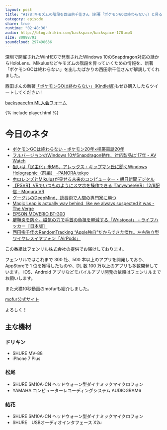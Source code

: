 ```yaml
---
layout: post
title: "#178:キモズムの階段を西田宗千佳さん（新著「ポケモンGOは終わらない」）と昇る"
category: episode
share: true
runtime: "02:48:30"
audio: http://blog.drikin.com/backspace/backspace-178.mp3
size: 80888791
soundcloud: 297498636
---
```


深圳で開催されたWinHECで発表されたWindows 10のSnapdragon対応の話からHoloLens、Mikulusなどキモズムの階段を昇っていくための情報を、新著「ポケモンGOは終わらない」を出したばかりの西田宗千佳さんが解説してくれました。

西田さんの新著[「ポケモンGOは終わらない」(Kindle版)](http://amzn.to/2gCJaXL)もぜひ購入したらツイートしてください！

[backspacefm ML入会フォーム](http://backspace.us11.list-manage.com/subscribe?u=09c933bd3997c1d16dbed156a&id=84b6529b91)

{% include player.html %}

# 今日のネタ

* [ポケモンGOは終わらない - ポケモン20年×携帯電話20年](http://mnishi-pokemongo.tumblr.com)
* [フルバージョンのWindows 10がSnapdragon動作、対応製品は'17年 - AV Watch](http://av.watch.impress.co.jp/docs/news/1034056.html) 
* [狙いは「民主化」米MS、アレックス・キップマン氏に聞くWindows Holographic（前編） -PANORA.tokyo](http://panora.tokyo/17491/)
* [ホロレンズとMikulusが見せる未来のコンピューター - 朝日新聞デジタル](http://digital.asahi.com/articles/ASJD746N3JD7UEHF008.html)
* [【PSVR】VRでいつものようにスマホを操作できる『anywhereVR』12/8配信 - Mogura VR](http://www.moguravr.com/anywherevr-1208/)
* [グーグルのDeepMind、読唇術で人間の専門家に勝つ](http://japan.zdnet.com/article/35092634/)
* [Magic Leap is actually way behind, like we always suspected it was - The Verge](http://www.theverge.com/2016/12/8/13894000/magic-leap-ar-microsoft-hololens-way-behind)
* [EPSON MOVERIO BT-300](http://www.epson.jp/products/moverio/bt300special/)
* [腱鞘炎を防ぐ。磁気の力で手首の負担を軽減する「Wristocat」 - ライフハッカー［日本版］](http://www.lifehacker.jp/2016/12/161204_roomie.html)
* [西田宗千佳のRandomTracking “Apple独自”だからできた傑作。左右独立型ワイヤレスイヤフォン「AirPods」](http://av.watch.impress.co.jp/docs/series/rt/1019722.html)

この番組はフェンリル株式会社の提供でお届けしております。

フェンリルではこれまで 300 社、500 本以上のアプリを開発しており、AppStoreで 1 位を獲得したものや、DL 数 100 万以上のアプリも多数開発しています。
iOS、Android アプリなどモバイルアプリ開発の依頼はフェンリルまでお願いします。

また犬猫10秒動画のmofurも紹介しました。

[mofur公式サイト](https://mofur.tv/)

よろしく！


## 主な機材

### ドリキン

* SHURE MV-88
* iPhone 7 Plus

### 松尾

* SHURE  SM10A-CN ヘッドウォーン型ダイナミックマイクロフォン
* YAMAHA コンピューターレコーディングシステム AUDIOGRAM6

### 結花

* SHURE  SM10A-CN ヘッドウォーン型ダイナミックマイクロフォン
* SHURE　USBオーディオインタフェース X2u
